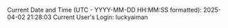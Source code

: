 Current Date and Time (UTC - YYYY-MM-DD HH:MM:SS formatted): 2025-04-02 21:28:03
Current User's Login: luckyaiman
